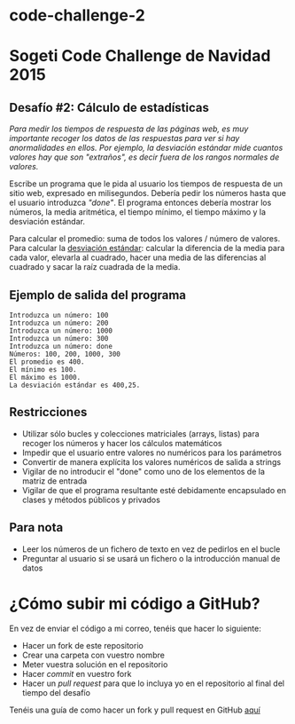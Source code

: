 # code-challenge-2
Sogeti Code Challenge de Navidad 2015
=====================================
Desafío #2: Cálculo de estadísticas
-----------------------------------
*Para medir los tiempos de respuesta de las páginas web, es muy importante recoger los datos de las respuestas para ver si hay anormalidades en ellos. Por ejemplo, la desviación estándar mide cuantos valores hay que son "extraños", es decir fuera de los rangos normales de valores.*
 
Escribe un programa que le pida al usuario los tiempos de respuesta de un sitio web, expresado en milisegundos. Debería pedir los números hasta que el usuario introduzca *"done"*. El programa entonces debería mostrar los números, la media aritmética, el tiempo mínimo, el tiempo máximo y la desviación estándar. 
 
Para calcular el promedio: suma de todos los valores / número de valores.
Para calcular la [desviación estándar](https://en.wikipedia.org/wiki/Standard_deviation): calcular la diferencia de la media para cada valor, elevarla al cuadrado, hacer una media de las diferencias al cuadrado y sacar la raíz cuadrada de la media. 
 
 
Ejemplo de salida del programa
------------------------------
    Introduzca un número: 100
    Introduzca un número: 200
    Introduzca un número: 1000
    Introduzca un número: 300
    Introduzca un número: done
    Números: 100, 200, 1000, 300
    El promedio es 400.
    El mínimo es 100.
    El máximo es 1000.
    La desviación estándar es 400,25.
 
Restricciones
-------------
* Utilizar sólo bucles y colecciones matriciales (arrays, listas) para recoger los números y hacer los cálculos matemáticos
* Impedir que el usuario entre valores no numéricos para los parámetros
* Convertir de manera explícita los valores numéricos de salida a strings
* Vigilar de no introducir el "done" como uno de los elementos de la matriz de entrada
* Vigilar de que el programa resultante esté debidamente encapsulado en clases y métodos públicos y privados
 
Para nota
---------
* Leer los números de un fichero de texto en vez de pedirlos en el bucle
* Preguntar al usuario si se usará un fichero o la introducción manual de datos

¿Cómo subir mi código a GitHub?
===============================
En vez de enviar el código a mi correo, tenéis que hacer lo siguiente:
* Hacer un fork de este repositorio
* Crear una carpeta con vuestro nombre
* Meter vuestra solución en el repositorio
* Hacer _commit_ en vuestro fork
* Hacer un _pull request_ para que lo incluya yo en el repositorio al final del tiempo del desafío

Tenéis una guía de como hacer un fork y pull request en GitHub [aquí](https://help.github.com/articles/fork-a-repo/)



